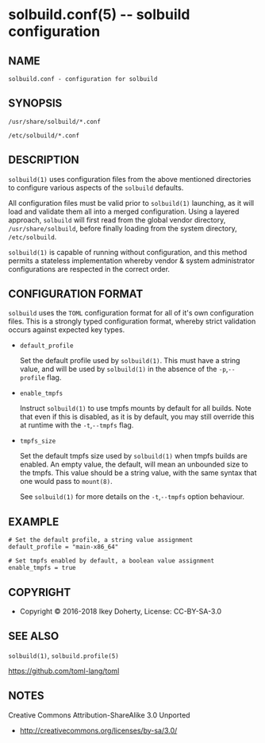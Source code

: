 solbuild.conf(5) -- solbuild configuration
==========================================

## NAME

    solbuild.conf - configuration for solbuild
    
## SYNOPSIS

    /usr/share/solbuild/*.conf
    
    /etc/solbuild/*.conf


## DESCRIPTION

`solbuild(1)` uses configuration files from the above mentioned directories to
configure various aspects of the `solbuild` defaults.

All configuration files must be valid prior to `solbuild(1)` launching, as it
will load and validate them all into a merged configuration. Using a layered
approach, `solbuild` will first read from the global vendor directory,
`/usr/share/solbuild`, before finally loading from the system directory,
`/etc/solbuild`.

`solbuild(1)` is capable of running without configuration, and this method
permits a stateless implementation whereby vendor & system administrator
configurations are respected in the correct order.

## CONFIGURATION FORMAT

`solbuild` uses the `TOML` configuration format for all of it's own
configuration files. This is a strongly typed configuration format, whereby
strict validation occurs against expected key types.

 * `default_profile`

    Set the default profile used by `solbuild(1)`. This must have a string value,
    and will be used by `solbuild(1)` in the absence of the `-p`,`--profile`
    flag.

 * `enable_tmpfs`

    Instruct `solbuild(1)` to use tmpfs mounts by default for all builds. Note
    that even if this is disabled, as it is by default, you may still override
    this at runtime with the `-t`,`--tmpfs` flag.

 * `tmpfs_size`

    Set the default tmpfs size used by `solbuild(1)` when tmpfs builds are
    enabled. An empty value, the default, will mean an unbounded size to
    the tmpfs. This value should be a string value, with the same syntax
    that one would pass to `mount(8)`.

    See `solbuild(1)` for more details on the `-t`,`--tmpfs` option behaviour.


## EXAMPLE

    # Set the default profile, a string value assignment
    default_profile = "main-x86_64"

    # Set tmpfs enabled by default, a boolean value assignment
    enable_tmpfs = true


## COPYRIGHT

 * Copyright © 2016-2018 Ikey Doherty, License: CC-BY-SA-3.0


## SEE ALSO


`solbuild(1)`, `solbuild.profile(5)`

https://github.com/toml-lang/toml

## NOTES

Creative Commons Attribution-ShareAlike 3.0 Unported

 * http://creativecommons.org/licenses/by-sa/3.0/
